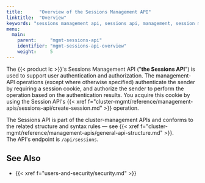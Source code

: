 ```yaml
---
title:      "Overview of the Sessions Management API"
linktitle:  "Overview"
keywords: "sessions management api, sessions api, management, session management, sesions, security, authentication, authorization, session cookies, cookies, Create Session, /api/sesions, api endpoints"
menu:
  main:
    parent:     "mgmt-sessions-api"
    identifier: "mgmt-sessions-api-overview"
    weight:     5
---
```


The {{< product lc >}}'s Sessions Management API ("**the Sessions API**") is used to support user authentication and authorization.
The management-API operations (except where otherwise specified) authenticate the sender by requiring a session cookie, and authorize the sender to perform the operation based on the authentication results.
You acquire this cookie by using the Session API's <api>{{< xref f="cluster-mgmt/reference/management-apis/sessions-api/create-session.md" >}}</api> operation.

The Sessions API is part of the cluster-management APIs and conforms to the related structure and syntax rules &mdash; see {{< xref f="cluster-mgmt/reference/management-apis/general-api-structure.md" >}}.<br/>
The API's endpoint is `/api/sessions`.

<!-- //////////////////////////////////////// -->
## See Also

- {{< xref f="users-and-security/security.md" >}}

